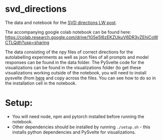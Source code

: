 # svd_directions
The data and notebook for the [SVD directions LW post](https://www.lesswrong.com/posts/mkbGjzxD8d8XqKHzA/the-singular-value-decompositions-of-transformer-weight). 

The accompanying google colab notebook can be found here: https://colab.research.google.com/drive/1G5e5I6zEKZUkuV6DR3yZEhiCoWCTLQdh?usp=sharing

The data consisting of the npy files of correct directions for the autolabelling experiments as well as json files of all prompts and model responses can be found in the data folder. The PySvelte code for the visualizations can be found in the visualizations folder (to get these visualizations working outside of the notebook, you will need to install pysvelte (from [here](https://github.com/TomFrederik/PySvelte) and copy across the files. You can see how to do so in the installation cell in the notebook.

# Setup:
- You will need node, npm and pytorch installed before running the notebook. 
- Other dependencies should be installed by running `./setup.sh` - this installs python dependencies and PySvelte for visualizations.

